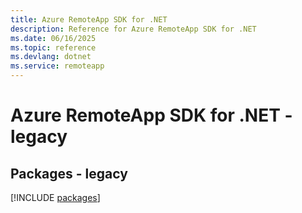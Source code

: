 ```yaml
---
title: Azure RemoteApp SDK for .NET
description: Reference for Azure RemoteApp SDK for .NET
ms.date: 06/16/2025
ms.topic: reference
ms.devlang: dotnet
ms.service: remoteapp
---
```

# Azure RemoteApp SDK for .NET - legacy
## Packages - legacy
[!INCLUDE [packages](remoteapp-index.md)]